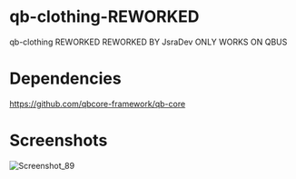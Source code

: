 # qb-clothing-REWORKED
qb-clothing REWORKED 
 REWORKED BY JsraDev 
ONLY WORKS ON QBUS



# Dependencies
https://github.com/qbcore-framework/qb-core

# Screenshots
![Screenshot_89](https://user-images.githubusercontent.com/85324307/120736226-7b310e00-c4b1-11eb-9e81-27b38fbd0bc1.png)


